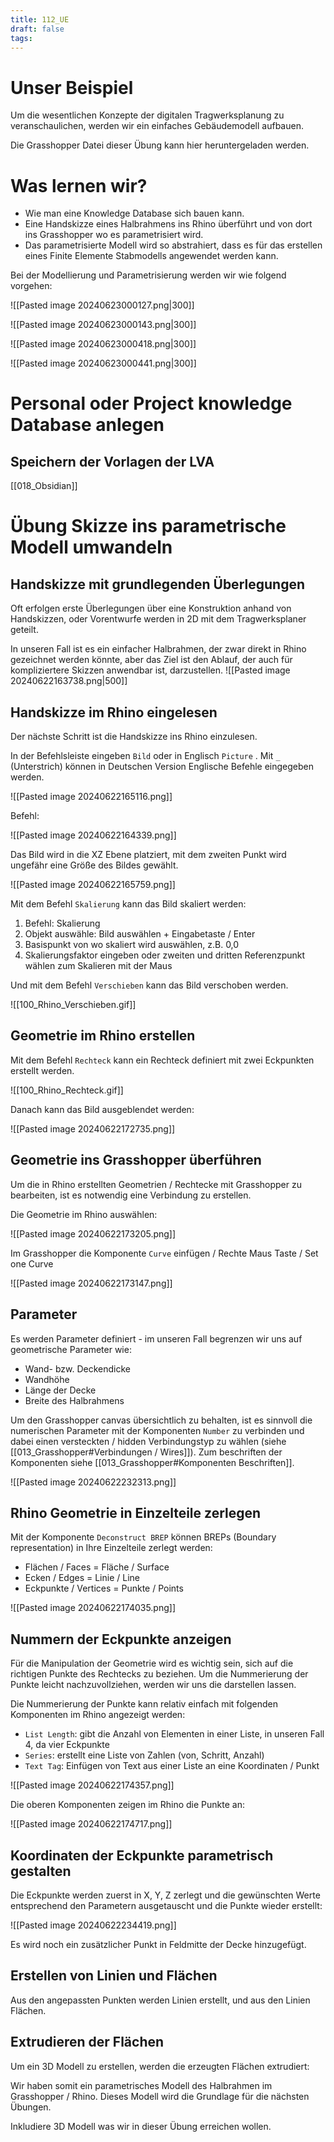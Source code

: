 ```yaml
---
title: 112_UE
draft: false
tags:
---
```


# Unser Beispiel

Um die wesentlichen Konzepte der digitalen Tragwerksplanung zu veranschaulichen, werden wir ein einfaches Gebäudemodell aufbauen.



Die Grasshopper Datei dieser Übung kann hier heruntergeladen werden.

# Was lernen wir?

- Wie man eine Knowledge Database sich bauen kann.
- Eine Handskizze eines Halbrahmens ins Rhino überführt und von dort ins Grasshopper wo es parametrisiert wird.
- Das parametrisierte Modell wird so abstrahiert, dass es für das erstellen eines Finite Elemente Stabmodells angewendet werden kann. 

Bei der Modellierung und Parametrisierung werden wir wie folgend vorgehen:

![[Pasted image 20240623000127.png|300]]

![[Pasted image 20240623000143.png|300]]

![[Pasted image 20240623000418.png|300]]

![[Pasted image 20240623000441.png|300]]

# Personal oder Project knowledge Database anlegen



## Speichern der Vorlagen der LVA


[[018_Obsidian]]




# Übung Skizze ins parametrische Modell umwandeln

## Handskizze mit grundlegenden Überlegungen 

Oft erfolgen erste Überlegungen über eine Konstruktion anhand von Handskizzen, oder Vorentwurfe werden in 2D mit dem Tragwerksplaner geteilt.

In unseren Fall ist es ein einfacher Halbrahmen, der zwar direkt in Rhino gezeichnet werden könnte, aber das Ziel ist den Ablauf, der auch für kompliziertere Skizzen anwendbar ist, darzustellen.
![[Pasted image 20240622163738.png|500]]
## Handskizze im Rhino eingelesen

Der nächste Schritt ist die Handskizze ins Rhino einzulesen.

In der Befehlsleiste eingeben `Bild` oder in Englisch `Picture` . 
	Mit `_` (Unterstrich) können in Deutschen Version Englische Befehle eingegeben werden.

![[Pasted image 20240622165116.png]]

Befehl:

![[Pasted image 20240622164339.png]]

Das Bild wird in die XZ Ebene platziert, mit dem zweiten Punkt wird ungefähr eine Größe des Bildes gewählt.

![[Pasted image 20240622165759.png]]

Mit dem Befehl `Skalierung` kann das Bild skaliert werden:
1. Befehl: Skalierung
2. Objekt auswähle: Bild auswählen + Eingabetaste / Enter
3. Basispunkt von wo skaliert wird auswählen, z.B. 0,0
4. Skalierungsfaktor eingeben oder zweiten und dritten Referenzpunkt wählen zum Skalieren mit der Maus

Und mit dem Befehl `Verschieben` kann das Bild verschoben werden. 

![[100_Rhino_Verschieben.gif]]

## Geometrie im Rhino erstellen

Mit dem Befehl `Rechteck` kann ein Rechteck definiert mit zwei Eckpunkten erstellt werden.

![[100_Rhino_Rechteck.gif]]

Danach kann das Bild ausgeblendet werden:

![[Pasted image 20240622172735.png]]

## Geometrie ins Grasshopper überführen

Um die in Rhino erstellten Geometrien / Rechtecke mit Grasshopper zu bearbeiten, ist es notwendig eine Verbindung zu erstellen.

Die Geometrie im Rhino auswählen:

![[Pasted image 20240622173205.png]]

Im Grasshopper die Komponente `Curve` einfügen / Rechte Maus Taste / Set one Curve

![[Pasted image 20240622173147.png]]

## Parameter

Es werden Parameter definiert - im unseren Fall begrenzen wir uns auf geometrische Parameter wie:
- Wand- bzw. Deckendicke
- Wandhöhe
- Länge der Decke
- Breite des Halbrahmens

Um den Grasshopper canvas übersichtlich zu behalten, ist es sinnvoll die numerischen Parameter mit der Komponenten `Number`  zu verbinden und dabei einen versteckten / hidden Verbindungstyp zu wählen (siehe [[013_Grasshopper#Verbindungen / Wires]]). 
Zum beschriften der Komponenten siehe [[013_Grasshopper#Komponenten Beschriften]].

![[Pasted image 20240622232313.png]]

## Rhino Geometrie in Einzelteile zerlegen

Mit der Komponente `Deconstruct BREP` können BREPs (Boundary representation) in Ihre Einzelteile zerlegt werden:
- Flächen / Faces = Fläche / Surface
- Ecken / Edges = Linie / Line
- Eckpunkte / Vertices = Punkte / Points

![[Pasted image 20240622174035.png]]

## Nummern der Eckpunkte anzeigen

Für die Manipulation der Geometrie wird es wichtig sein, sich auf die richtigen Punkte des Rechtecks zu beziehen. Um die Nummerierung der Punkte leicht nachzuvollziehen, werden wir uns die darstellen lassen.

Die Nummerierung der Punkte kann relativ einfach mit folgenden Komponenten im Rhino angezeigt werden:
- `List Length`: gibt die Anzahl von Elementen in einer Liste, in unseren Fall 4, da vier Eckpunkte
- `Series`: erstellt eine Liste von Zahlen (von, Schritt, Anzahl)
- `Text Tag`: Einfügen von Text aus einer Liste an eine Koordinaten / Punkt

![[Pasted image 20240622174357.png]]

Die oberen Komponenten zeigen im Rhino die Punkte an:

![[Pasted image 20240622174717.png]]


## Koordinaten der Eckpunkte parametrisch gestalten 

Die Eckpunkte werden zuerst in X, Y, Z zerlegt und die gewünschten Werte entsprechend den Parametern ausgetauscht und die Punkte wieder erstellt:

![[Pasted image 20240622234419.png]]

Es wird noch ein zusätzlicher Punkt in Feldmitte der Decke hinzugefügt. 

## Erstellen von Linien und Flächen

Aus den angepassten Punkten werden Linien erstellt, und aus den Linien Flächen.


## Extrudieren der Flächen

Um ein 3D Modell zu erstellen, werden die erzeugten Flächen extrudiert:





Wir haben somit ein parametrisches Modell des Halbrahmen im Grasshopper / Rhino.
Dieses Modell wird die Grundlage für die nächsten Übungen.





Inkludiere 3D Modell was wir in dieser Übung erreichen wollen.



